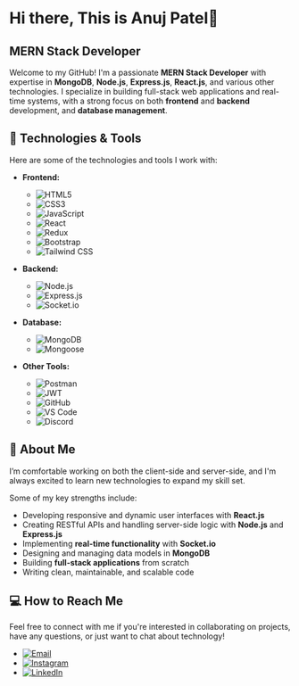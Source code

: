 # Hi there, This is Anuj Patel👋

## MERN Stack Developer

Welcome to my GitHub! I'm a passionate **MERN Stack Developer** with expertise in **MongoDB**, **Node.js**, **Express.js**, **React.js**, and various other technologies. I specialize in building full-stack web applications and real-time systems, with a strong focus on both **frontend** and **backend** development, and **database management**.

## 🔧 Technologies & Tools

Here are some of the technologies and tools I work with:

- **Frontend:**
  
  - ![HTML5](https://img.shields.io/badge/HTML5-E34F26?style=for-the-badge&logo=html5&logoColor=white)
  - ![CSS3](https://img.shields.io/badge/CSS3-1572B6?style=for-the-badge&logo=css3&logoColor=white)
  - ![JavaScript](https://img.shields.io/badge/JavaScript-F7DF1E?style=for-the-badge&logo=javascript&logoColor=black)
  - ![React](https://img.shields.io/badge/React.js-61DAFB?style=for-the-badge&logo=react&logoColor=white)
  - ![Redux](https://img.shields.io/badge/Redux-764ABC?style=for-the-badge&logo=redux&logoColor=white)
  - ![Bootstrap](https://img.shields.io/badge/Bootstrap-563D7C?style=for-the-badge&logo=bootstrap&logoColor=white)
  - ![Tailwind CSS](https://img.shields.io/badge/Tailwind%20CSS-06B6D4?style=for-the-badge&logo=tailwindcss&logoColor=white)

- **Backend:**
  - ![Node.js](https://img.shields.io/badge/Node.js-339933?style=for-the-badge&logo=node.js&logoColor=white)
  - ![Express.js](https://img.shields.io/badge/Express.js-000000?style=for-the-badge&logo=express&logoColor=white)
  - ![Socket.io](https://img.shields.io/badge/Socket.io-010002?style=for-the-badge&logo=socket.io&logoColor=white)

- **Database:**
  - ![MongoDB](https://img.shields.io/badge/MongoDB-47A248?style=for-the-badge&logo=mongodb&logoColor=white)
  - ![Mongoose](https://img.shields.io/badge/Mongoose-880000?style=for-the-badge&logo=mongoose&logoColor=white)
  
- **Other Tools:**
  - ![Postman](https://img.shields.io/badge/Postman-FF6C37?style=for-the-badge&logo=postman&logoColor=white)
  - ![JWT](https://img.shields.io/badge/JWT-000000?style=for-the-badge&logo=json-web-tokens&logoColor=white)
  - ![GitHub](https://img.shields.io/badge/GitHub-181717?style=for-the-badge&logo=github&logoColor=white)
  - ![VS Code](https://img.shields.io/badge/VS%20Code-007ACC?style=for-the-badge&logo=visualstudiocode&logoColor=white)
  - ![Discord](https://img.shields.io/badge/Discord-7289DA?style=for-the-badge&logo=discord&logoColor=white)

## 🌱 About Me

I’m comfortable working on both the client-side and server-side, and I'm always excited to learn new technologies to expand my skill set.

Some of my key strengths include:

- Developing responsive and dynamic user interfaces with **React.js**
- Creating RESTful APIs and handling server-side logic with **Node.js** and **Express.js**
- Implementing **real-time functionality** with **Socket.io**
- Designing and managing data models in **MongoDB**
- Building **full-stack applications** from scratch
- Writing clean, maintainable, and scalable code

## 💻 How to Reach Me

Feel free to connect with me if you're interested in collaborating on projects, have any questions, or just want to chat about technology!

- [![Email](https://img.icons8.com/ios/50/000000/email.png)](mailto:patel.anujp1406@gmail.com)
- [![Instagram](https://img.icons8.com/ios/50/000000/instagram-new.png)](https://www.instagram.com/_anuj.14?igsh=MTBlN2N0OTV1Zjd2dg==)
- [![LinkedIn](https://img.icons8.com/ios/50/000000/linkedin.png)](https://www.linkedin.com/in/anuj-patel-164a00352?utm_source=share&utm_campaign=share_via&utm_content=profile&utm_medium=android_app)
